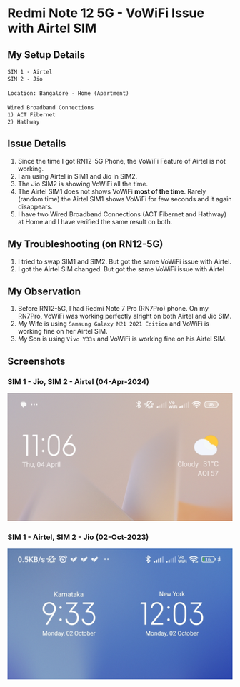 # Redmi Note 12 5G - VoWiFi Issue with Airtel SIM

## My Setup Details 
```
SIM 1 - Airtel 
SIM 2 - Jio 

Location: Bangalore - Home (Apartment)

Wired Broadband Connections 
1) ACT Fibernet
2) Hathway
```
## Issue Details
1. Since the time I got RN12-5G Phone, the VoWiFi Feature of Airtel is not working.
1. I am using Airtel in SIM1 and Jio in SIM2.
1. The Jio SIM2 is showing VoWiFi all the time.
1. The Airtel SIM1 does not shows VoWiFi **most of the time**.  Rarely (random time) the Airtel SIM1 shows VoWiFi for few seconds and it again disappears.
1. I have two Wired Broadband Connections (ACT Fibernet and Hathway) at Home and I have verified the same result on both. 

## My Troubleshooting (on RN12-5G)
1. I tried to swap SIM1 and SIM2. But got the same VoWiFi issue with  Airtel.
1. I got the Airtel SIM changed.  But got the same VoWiFi issue with Airtel 

## My Observation
1. Before RN12-5G, I had Redmi Note 7 Pro (RN7Pro) phone. On my RN7Pro, VoWiFi was working perfectly alright on both Airtel and Jio SIM.
1. My Wife is using `Samsung Galaxy M21 2021 Edition` and VoWiFi is working fine on her Airtel SIM.
1. My Son is using `Vivo Y33s` and VoWiFi is working fine on his Airtel SIM.


## Screenshots 

### SIM 1 - Jio, SIM 2 - Airtel (04-Apr-2024)
![Image](./images/RN12-5G-VoWiFi-20240404-1106.jpg)

### SIM 1 - Airtel, SIM 2 - Jio (02-Oct-2023)
![Image](./images/RN12-5G-VoWiFi-20231002-0933.jpg)
